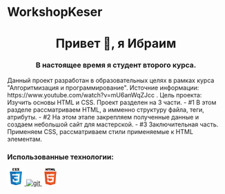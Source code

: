 # WorkshopKeser
<h1 align="center">Привет 👋, я Ибраим</h1>
<h3 align="center">В настоящее время я студент второго курса.</h3>
Данный проект разработан в образовательных целях в рамках курса "Алгоритмизация и программирование".
Источние информации: https://www.youtube.com/watch?v=mU6anWqZJcc .
Цель проекта: Изучить основы HTML и CSS.
Проект разделен на 3 части.
- #1 В этом разделе рассматриваем HTML, а имменно структуру файла, теги, атрибуты.
- #2 На этом этапе закрепляем полученные данные и создаем небольшой сайт для мастерской.
- #3 Заключительная часть. Применяем CSS, рассматриваем стили применяемые к HTML элементам.

<h3 align="left">Использованные технологии:</h3>
<p align="left"> <a href="https://www.w3schools.com/css/" target="_blank" rel="noreferrer"> <img src="https://raw.githubusercontent.com/devicons/devicon/master/icons/css3/css3-original-wordmark.svg" alt="css3" width="40" height="40"/> </a> <a href="https://git-scm.com/" target="_blank" rel="noreferrer"> <img src="https://www.vectorlogo.zone/logos/git-scm/git-scm-icon.svg" alt="git" width="40" height="40"/> </a> <a href="https://www.w3.org/html/" target="_blank" rel="noreferrer"> <img src="https://raw.githubusercontent.com/devicons/devicon/master/icons/html5/html5-original-wordmark.svg" alt="html5" width="40" height="40"/> </a> </p>
